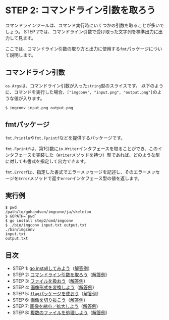 # STEP 2: コマンドライン引数を取ろう

コマンドラインツールは、コマンド実行時にいくつかの引数を取ることが多いでしょう。
STEP 2では、コマンドライン引数で受け取った文字列を標準出力に出力して見ます。

ここでは、コマンドライン引数の取り方と出力に使用する`fmt`パッケージについて説明します。

## コマンドライン引数
`os.Args`は、コマンドライン引数が入った`string`型のスライスです。
以下のように、コマンドを実行した場合、`["imgconv", "input.png", "output.png"]`のような値が入ります。

```
$ imgconv input.png output.png
```

## fmtパッケージ
`fmt.Println`や`fmt.Fprintf`などを提供するパッケージです。

`fmt.Fprintf`は、第1引数に`io.Writer`インタフェースを取ることができ、このインタフェースを実装した（`Writer`メソッドを持つ）型であれば、どのような型に対しても書式を指定して出力できます。

`fmt.Errorf`は、指定した書式でエラーメッセージを記述し、そのエラーメッセージを`Error`メソッドで返す`error`インタフェース型の値を返します。

## 実行例

```
$ pwd
/path/to/gohandson/imgconv/ja/skeleton
$ GOPATH=`pwd`
$ go install step2/cmd/imgconv
$ ./bin/imgconv input.txt output.txt
./bin/imgconv
input.txt
output.txt
```

## 目次

* STEP 1: [go installしてみよう](../step1)（[解答例](../../../solution/src/step1)）
* STEP 2: [コマンドライン引数を取ろう](../step2)（[解答例](../../../solution/src/step2)）
* STEP 3: [ファイルを扱おう](../step3)（[解答例](../../../solution/src/step3)）
* STEP 4: [画像形式を変換しよう](../step4)（[解答例](../../../solution/src/step4)）
* STEP 5: [`flag`パッケージを使おう](../step5)（[解答例](../../../solution/src/step5)）
* STEP 6: [画像を切り抜こう](../step6)（[解答例](../../../solution/src/step6)）
* STEP 7: [画像を縮小／拡大しよう](../step7)（[解答例](../../../solution/src/step7)）
* STEP 8: [複数のファイルを処理しよう](../step8)（[解答例](../../../solution/src/step8)）
